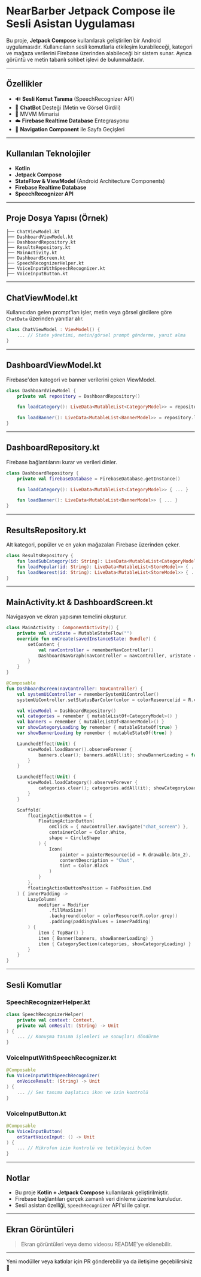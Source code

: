 # NearBarber Jetpack Compose ile Sesli Asistan Uygulaması

Bu proje, **Jetpack Compose** kullanılarak geliştirilen bir Android uygulamasıdır. Kullanıcıların sesli komutlarla etkileşim kurabileceği, kategori ve mağaza verilerini Firebase üzerinden alabileceği bir sistem sunar. Ayrıca görüntü ve metin tabanlı sohbet işlevi de bulunmaktadır.

---

## Özellikler

- 🔊 **Sesli Komut Tanıma** (SpeechRecognizer API)
- 💬 **ChatBot** Desteği (Metin ve Görsel Girdili)
- 🧠 MVVM Mimarisi
- ☁️ **Firebase Realtime Database** Entegrasyonu
- 🧭 **Navigation Component** ile Sayfa Geçişleri

---

## Kullanılan Teknolojiler

- **Kotlin**
- **Jetpack Compose**
- **StateFlow & ViewModel** (Android Architecture Components)
- **Firebase Realtime Database**
- **SpeechRecognizer API**

---

## Proje Dosya Yapısı (Örnek)

```
├── ChatViewModel.kt
├── DashboardViewModel.kt
├── DashboardRepository.kt
├── ResultsRepository.kt
├── MainActivity.kt
├── DashboardScreen.kt
├── SpeechRecognizerHelper.kt
├── VoiceInputWithSpeechRecognizer.kt
├── VoiceInputButton.kt
```

---

## ChatViewModel.kt
Kullanıcıdan gelen prompt'ları işler, metin veya görsel girdilere göre `ChatData` üzerinden yanıtlar alır.

```kotlin
class ChatViewModel : ViewModel() {
    ... // State yönetimi, metin/görsel prompt gönderme, yanıt alma
}
```

---

## DashboardViewModel.kt
Firebase'den kategori ve banner verilerini çeken ViewModel.

```kotlin
class DashboardViewModel {
    private val repository = DashboardRepository()

    fun loadCategory(): LiveData<MutableList<CategoryModel>> = repository.loadCategory()

    fun loadBanner(): LiveData<MutableList<BannerModel>> = repository.loadBanner()
}
```

---

## DashboardRepository.kt
Firebase bağlantılarını kurar ve verileri dinler.

```kotlin
class DashboardRepository {
    private val firebaseDatabase = FirebaseDatabase.getInstance()

    fun loadCategory(): LiveData<MutableList<CategoryModel>> { ... }

    fun loadBanner(): LiveData<MutableList<BannerModel>> { ... }
}
```

---

## ResultsRepository.kt
Alt kategori, popüler ve en yakın mağazaları Firebase üzerinden çeker.

```kotlin
class ResultsRepository {
    fun loadSubCategory(id: String): LiveData<MutableList<CategoryModel>> { ... }
    fun loadPopular(id: String): LiveData<MutableList<StoreModel>> { ... }
    fun loadNearest(id: String): LiveData<MutableList<StoreModel>> { ... }
}
```

---

## MainActivity.kt & DashboardScreen.kt
Navigasyon ve ekran yapısının temelini oluşturur.

```kotlin
class MainActivity : ComponentActivity() {
    private val uriState = MutableStateFlow("")
    override fun onCreate(savedInstanceState: Bundle?) {
        setContent {
            val navController = rememberNavController()
            DashboardNavGraph(navController = navController, uriState = uriState)
        }
    }
}
```

```kotlin
@Composable
fun DashboardScreen(navController: NavController) {
    val systemUiController = rememberSystemUiController()
    systemUiController.setStatusBarColor(color = colorResource(id = R.color.grey))

    val viewModel = DashboardRepository()
    val categories = remember { mutableListOf<CategoryModel>() }
    val banners = remember { mutableListOf<BannerModel>() }
    var showCategoryLoading by remember { mutableStateOf(true) }
    var showBannerLoading by remember { mutableStateOf(true) }

    LaunchedEffect(Unit) {
        viewModel.loadBanner().observeForever {
            banners.clear(); banners.addAll(it); showBannerLoading = false
        }
    }

    LaunchedEffect(Unit) {
        viewModel.loadCategory().observeForever {
            categories.clear(); categories.addAll(it); showCategoryLoading = false
        }
    }

    Scaffold(
        floatingActionButton = {
            FloatingActionButton(
                onClick = { navController.navigate("chat_screen") },
                containerColor = Color.White,
                shape = CircleShape
            ) {
                Icon(
                    painter = painterResource(id = R.drawable.btn_2),
                    contentDescription = "Chat",
                    tint = Color.Black
                )
            }
        },
        floatingActionButtonPosition = FabPosition.End
    ) { innerPadding ->
        LazyColumn(
            modifier = Modifier
                .fillMaxSize()
                .background(color = colorResource(R.color.grey))
                .padding(paddingValues = innerPadding)
        ) {
            item { TopBar() }
            item { Banner(banners, showBannerLoading) }
            item { CategorySection(categories, showCategoryLoading) }
        }
    }
}
```

---

## Sesli Komutlar

### SpeechRecognizerHelper.kt

```kotlin
class SpeechRecognizerHelper(
    private val context: Context,
    private val onResult: (String) -> Unit
) {
    ... // Konuşma tanıma işlemleri ve sonuçları döndürme
}
```

### VoiceInputWithSpeechRecognizer.kt

```kotlin
@Composable
fun VoiceInputWithSpeechRecognizer(
    onVoiceResult: (String) -> Unit
) {
    ... // Ses tanıma başlatıcı ikon ve izin kontrolü
}
```

### VoiceInputButton.kt

```kotlin
@Composable
fun VoiceInputButton(
    onStartVoiceInput: () -> Unit
) {
    ... // Mikrofon izin kontrolü ve tetikleyici buton
}
```

---

## Notlar

- Bu proje  **Kotlin + Jetpack Compose** kullanılarak geliştirilmiştir.
- Firebase bağlantıları gerçek zamanlı veri dinleme üzerine kuruludur.
- Sesli asistan özelliği, `SpeechRecognizer` API'si ile çalışır.

---

## Ekran Görüntüleri 

> Ekran görüntüleri veya demo videosu README'ye eklenebilir.

---

Yeni modüller veya katkılar için PR gönderebilir ya da iletişime geçebilirsiniz 💬

